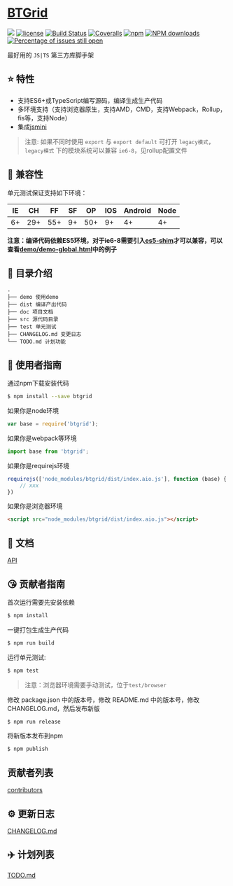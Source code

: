 # [BTGrid](https://github.com/sonce/BTGrid)
[![](https://img.shields.io/badge/Powered%20by-btgrid%20base-brightgreen.svg)](https://github.com/sonce/btgrid)
[![license](https://img.shields.io/badge/license-MIT-blue.svg)](https://github.com/sonce/BTGrid/blob/master/LICENSE)
[![Build Status](https://travis-ci.org/sonce/BTGrid.svg?branch=master)](https://travis-ci.org/sonce/BTGrid)
[![Coveralls](https://img.shields.io/coveralls/sonce/BTGrid.svg)](https://coveralls.io/github/sonce/BTGrid)
[![npm](https://img.shields.io/badge/npm-0.1.0-orange.svg)](https://www.npmjs.com/package/btgrid)
[![NPM downloads](http://img.shields.io/npm/dm/BTGrid.svg?style=flat-square)](http://www.npmtrends.com/btgrid)
[![Percentage of issues still open](http://isitmaintained.com/badge/open/sonce/BTGrid.svg)](http://isitmaintained.com/project/sonce/BTGrid "Percentage of issues still open")

最好用的 `JS|TS` 第三方库脚手架

## :star: 特性

- 支持ES6+或TypeScript编写源码，编译生成生产代码
- 多环境支持（支持浏览器原生，支持AMD，CMD，支持Webpack，Rollup，fis等，支持Node）
- 集成[jsmini](https://github.com/jsmini)

> 注意: 如果不同时使用 `export` 与 `export default` 可打开 `legacy模式`，`legacy模式` 下的模块系统可以兼容 `ie6-8`，见rollup配置文件

## :pill: 兼容性
单元测试保证支持如下环境：

| IE   | CH   | FF   | SF   | OP   | IOS  | Android   | Node  |
| ---- | ---- | ---- | ---- | ---- | ---- | ---- | ----- |
| 6+   | 29+ | 55+  | 9+   | 50+  | 9+   | 4+   | 4+ |

**注意：编译代码依赖ES5环境，对于ie6-8需要引入[es5-shim](http://github.com/es-shims/es5-shim/)才可以兼容，可以查看[demo/demo-global.html](./demo/demo-global.html)中的例子**

## :open_file_folder: 目录介绍

```
.
├── demo 使用demo
├── dist 编译产出代码
├── doc 项目文档
├── src 源代码目录
├── test 单元测试
├── CHANGELOG.md 变更日志
└── TODO.md 计划功能
```

## :rocket: 使用者指南

通过npm下载安装代码

```bash
$ npm install --save btgrid
```

如果你是node环境

```js
var base = require('btgrid');
```

如果你是webpack等环境

```js
import base from 'btgrid';
```

如果你是requirejs环境

```js
requirejs(['node_modules/btgrid/dist/index.aio.js'], function (base) {
    // xxx
})
```

如果你是浏览器环境

```html
<script src="node_modules/btgrid/dist/index.aio.js"></script>
```

## :bookmark_tabs: 文档
[API](./doc/api.md)

## :kissing_heart: 贡献者指南
首次运行需要先安装依赖

```bash
$ npm install
```

一键打包生成生产代码

```bash
$ npm run build
```

运行单元测试:

```bash
$ npm test
```

> 注意：浏览器环境需要手动测试，位于`test/browser`

修改 package.json 中的版本号，修改 README.md 中的版本号，修改 CHANGELOG.md，然后发布新版

```bash
$ npm run release
```

将新版本发布到npm

```bash
$ npm publish
```

## 贡献者列表

[contributors](https://github.com/sonce/BTGrid/graphs/contributors)

## :gear: 更新日志
[CHANGELOG.md](./CHANGELOG.md)

## :airplane: 计划列表
[TODO.md](./TODO.md)
